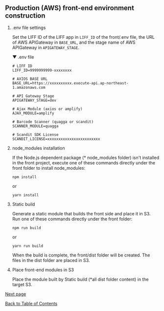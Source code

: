 ## Production (AWS) front-end environment construction

1. .env file settings

    Set the LIFF ID of the LIFF app in `LIFF_ID` of the front/.env file, the URL of AWS APIGateway in `BASE_URL`, and the stage name of AWS APIGateway in `APIGATEWAY_STAGE`.

    ▼ .env file
    ```
    # LIFF ID
    LIFF_ID=9999999999-xxxxxxxx

    # AXIOS BASE URL
    BASE_URL=https://xxxxxxxxxx.execute-api.ap-northeast-1.amazonaws.com

    # API Gateway Stage
    APIGATEWAY_STAGE=dev

    # Ajax Module (axios or amplify)
    AJAX_MODULE=amplify

    # Barcode Scanner (quagga or scandit)
    SCANNER_MODULE=quagga

    # Scandit SDK License
    SCANDIT_LICENSE=xxxxxxxxxxxxxxxxxxxxxxxx
    ```

1. node_modules installation

    If the Node.js dependent package (* node_modules folder) isn't installed in the front project, execute one of these commands directly under the front folder to install node_modules:
    ```
    npm install
    ```
    or
    ```
    yarn install
    ```

1. Static build

    Generate a static module that builds the front side and place it in S3. Run one of these commands directly under the front folder:
    ```
    npm run build
    ```
    or
    ```
    yarn run build
    ```
    When the build is complete, the front/dist folder will be created. The files in the dist folder are placed in S3.

1. Place front-end modules in S3

    Place the module built by Static build (*all dist folder content) in the target S3.


[Next page](test-data-charge.md)

[Back to Table of Contents](README_en.md)
